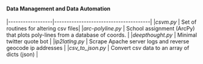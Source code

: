 #### Data Management and Data Automation </h4></th>

|------------------|---------------------------------------|
|*csvm.py*         | Set of routines for altering csv files|
|*arc-polyline.py* | School assignment (ArcPy) that plots poly-lines from a database of coords. | 
|*deepthought.py*  | Minimal twitter quote bot |
|*ip2latlng.py*    | Scrape Apache server logs and reverse geocode ip addresses |
|*csv_to_json.py*  | Convert csv data to an array of dicts (json) |






